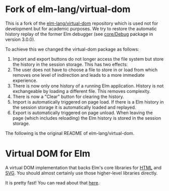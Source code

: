 # Fork of elm-lang/virtual-dom

This is a fork of the [elm-lang/virtual-dom](https://github.com/elm-lang/virtual-dom) repository which is used not for development but for academic purposes. We try to restore the automatic history replay of the former Elm debugger (see [core/Debug](http://package.elm-lang.org/packages/elm-lang/core/3.0.0/Debug) package in version 3.0.0).

To achieve this we changed the virtual-dom package as follows:
1. Import and export buttons do not longer access the file system but store the history in the session storage. This has two effects:
  1. The user does not have to choose a file to store in or load from which removes one level of indirection and leads to a more immediate experience.
  2. There is now only one history of a running Elm application. History is not exchangeable by loading a different file. This removes complexity.
2. There is now a "Clear" button for clearing the history.
3. Import is automatically triggered on page load. If there is a Elm history in the session storage it is automatically loaded and replayed.
4. Export is automatically triggered on page unload. When leaving the page (which includes reloading) the Elm history is stored in the session storage.

The following is the original README of elm-lang/virtual-dom.

# Virtual DOM for Elm

A virtual DOM implementation that backs Elm's core libraries for [HTML](http://package.elm-lang.org/packages/elm-lang/html/latest/) and [SVG](http://package.elm-lang.org/packages/elm-lang/svg/latest/). You should almost certainly use those higher-level libraries directly.

It is pretty fast! You can read about that [here](http://elm-lang.org/blog/blazing-fast-html-round-two).
